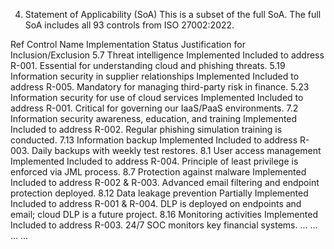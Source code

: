 4. Statement of Applicability (SoA)
This is a subset of the full SoA. The full SoA includes all 93 controls from ISO 27002:2022.

Ref	Control Name	Implementation Status	Justification for Inclusion/Exclusion
5.7	Threat intelligence	Implemented	Included to address R-001. Essential for understanding cloud and phishing threats.
5.19	Information security in supplier relationships	Implemented	Included to address R-005. Mandatory for managing third-party risk in finance.
5.23	Information security for use of cloud services	Implemented	Included to address R-001. Critical for governing our IaaS/PaaS environments.
7.2	Information security awareness, education, and training	Implemented	Included to address R-002. Regular phishing simulation training is conducted.
7.13	Information backup	Implemented	Included to address R-003. Daily backups with weekly test restores.
8.1	User access management	Implemented	Included to address R-004. Principle of least privilege is enforced via JML process.
8.7	Protection against malware	Implemented	Included to address R-002 & R-003. Advanced email filtering and endpoint protection deployed.
8.12	Data leakage prevention	Partially Implemented	Included to address R-001 & R-004. DLP is deployed on endpoints and email; cloud DLP is a future project.
8.16	Monitoring activities	Implemented	Included to address R-003. 24/7 SOC monitors key financial systems.
...	...	...	...
